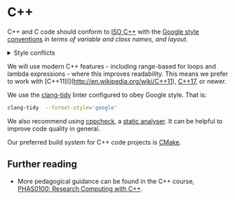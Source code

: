 # C++

C++ and C code should conform to [ISO C++](https://isocpp.github.io/CppCoreGuidelines/CppCoreGuidelines) with the [Google style conventions](https://google.github.io/styleguide/cppguide.html) *in terms of variable and class names, and layout*.

<details><summary>Style conflicts</summary>

We choose to follow the ISO guidelines where a Google-specific decision conflicts with the ISO.


The main example of this is the [recommendation to throw exceptions](https://isocpp.github.io/CppCoreGuidelines/CppCoreGuidelines#Re-throw), which is discouraged by Google. As this is recommended by ISO and not related to naming we shall throw exceptions.

</details>

We will use modern C++ features - including range-based for loops and lambda expressions - where this improves readability.
This means we prefer to work with [C++11](](http://en.wikipedia.org/wiki/C++11), [C++17](http://en.wikipedia.org/wiki/C++17), or newer.

We use the [clang-tidy](https://clang.llvm.org/extra/clang-tidy/) linter configured to obey Google style.
That is:

```sh
clang-tidy  --format-style='google'
```

We also recommend using [cppcheck](https://github.com/cpplint/cpplint), a [static analyser](https://en.wikipedia.org/wiki/Static_program_analysis). It can be helpful to improve code quality in general.

Our preferred build system for C++ code projects is [CMake](https://cmake.org/).

## Further reading

* More pedagogical guidance can be found in the C++ course, [PHAS0100: Research Computing with C++](https://github-pages.ucl.ac.uk/research-computing-with-cpp).
